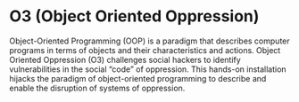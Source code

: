 # O3 (Object Oriented Oppression) 

Object-Oriented Programming (OOP) is a paradigm that describes computer programs in terms of objects and their characteristics and actions. Object Oriented Oppression (O3) challenges social hackers to identify vulnerabilities in the social “code” of oppression. This hands-on installation hijacks the paradigm of object-oriented programming to describe and enable the disruption of systems of oppression.

